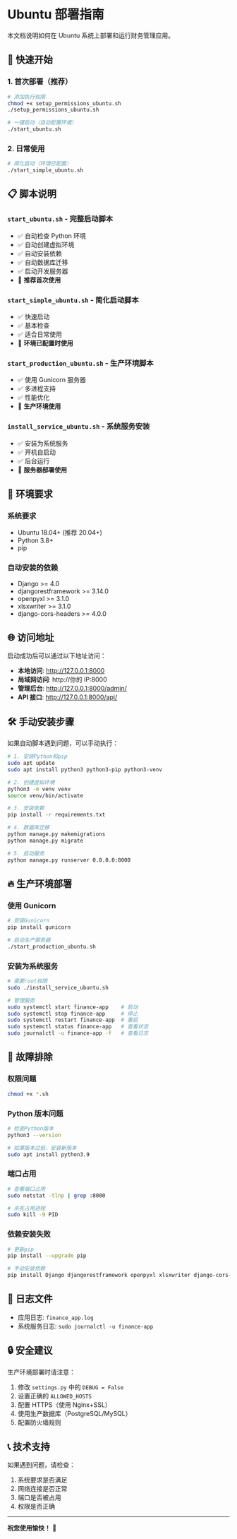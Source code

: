 # Ubuntu 部署指南

本文档说明如何在 Ubuntu 系统上部署和运行财务管理应用。

## 🚀 快速开始

### 1. 首次部署（推荐）

```bash
# 添加执行权限
chmod +x setup_permissions_ubuntu.sh
./setup_permissions_ubuntu.sh

# 一键启动（自动配置环境）
./start_ubuntu.sh
```

### 2. 日常使用

```bash
# 简化启动（环境已配置）
./start_simple_ubuntu.sh
```

## 📋 脚本说明

### `start_ubuntu.sh` - 完整启动脚本

- ✅ 自动检查 Python 环境
- ✅ 自动创建虚拟环境
- ✅ 自动安装依赖
- ✅ 自动数据库迁移
- ✅ 启动开发服务器
- 🎯 **推荐首次使用**

### `start_simple_ubuntu.sh` - 简化启动脚本

- ✅ 快速启动
- ✅ 基本检查
- ✅ 适合日常使用
- 🎯 **环境已配置时使用**

### `start_production_ubuntu.sh` - 生产环境脚本

- ✅ 使用 Gunicorn 服务器
- ✅ 多进程支持
- ✅ 性能优化
- 🎯 **生产环境使用**

### `install_service_ubuntu.sh` - 系统服务安装

- ✅ 安装为系统服务
- ✅ 开机自启动
- ✅ 后台运行
- 🎯 **服务器部署使用**

## 🔧 环境要求

### 系统要求

- Ubuntu 18.04+ (推荐 20.04+)
- Python 3.8+
- pip

### 自动安装的依赖

- Django >= 4.0
- djangorestframework >= 3.14.0
- openpyxl >= 3.1.0
- xlsxwriter >= 3.1.0
- django-cors-headers >= 4.0.0

## 🌐 访问地址

启动成功后可以通过以下地址访问：

- **本地访问**: http://127.0.0.1:8000
- **局域网访问**: http://你的 IP:8000
- **管理后台**: http://127.0.0.1:8000/admin/
- **API 接口**: http://127.0.0.1:8000/api/

## 🛠️ 手动安装步骤

如果自动脚本遇到问题，可以手动执行：

```bash
# 1. 安装Python和pip
sudo apt update
sudo apt install python3 python3-pip python3-venv

# 2. 创建虚拟环境
python3 -m venv venv
source venv/bin/activate

# 3. 安装依赖
pip install -r requirements.txt

# 4. 数据库迁移
python manage.py makemigrations
python manage.py migrate

# 5. 启动服务
python manage.py runserver 0.0.0.0:8000
```

## 🔥 生产环境部署

### 使用 Gunicorn

```bash
# 安装Gunicorn
pip install gunicorn

# 启动生产服务器
./start_production_ubuntu.sh
```

### 安装为系统服务

```bash
# 需要root权限
sudo ./install_service_ubuntu.sh

# 管理服务
sudo systemctl start finance-app    # 启动
sudo systemctl stop finance-app     # 停止
sudo systemctl restart finance-app  # 重启
sudo systemctl status finance-app   # 查看状态
sudo journalctl -u finance-app -f   # 查看日志
```

## 🐛 故障排除

### 权限问题

```bash
chmod +x *.sh
```

### Python 版本问题

```bash
# 检查Python版本
python3 --version

# 如果版本过低，安装新版本
sudo apt install python3.9
```

### 端口占用

```bash
# 查看端口占用
sudo netstat -tlnp | grep :8000

# 杀死占用进程
sudo kill -9 PID
```

### 依赖安装失败

```bash
# 更新pip
pip install --upgrade pip

# 手动安装依赖
pip install Django djangorestframework openpyxl xlsxwriter django-cors-headers
```

## 📝 日志文件

- 应用日志: `finance_app.log`
- 系统服务日志: `sudo journalctl -u finance-app`

## 🔒 安全建议

生产环境部署时请注意：

1. 修改 `settings.py` 中的 `DEBUG = False`
2. 设置正确的 `ALLOWED_HOSTS`
3. 配置 HTTPS（使用 Nginx+SSL）
4. 使用生产数据库（PostgreSQL/MySQL）
5. 配置防火墙规则

## 📞 技术支持

如果遇到问题，请检查：

1. 系统要求是否满足
2. 网络连接是否正常
3. 端口是否被占用
4. 权限是否正确

---

**祝您使用愉快！** 🎉
